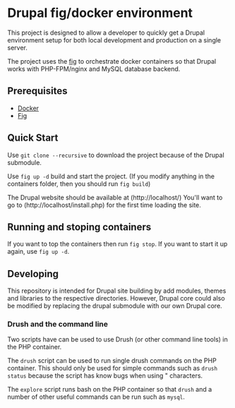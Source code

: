 # Drupal fig/docker environment

This project is designed to allow a developer to quickly get a Drupal environment setup for both local development and production on a single server.

The project uses the [fig](http://orchardup.github.io/fig/) to orchestrate docker containers so that Drupal works with PHP-FPM/nginx and MySQL database backend.

## Prerequisites

- [Docker](http://docs.docker.com/installation/#installation)
- [Fig](http://orchardup.github.io/fig/install.html)

## Quick Start

Use `git clone --recursive` to download the project because of the Drupal submodule.

Use `fig up -d` build and start the project. (If you modify anything in the containers folder, then you should run `fig build`)

The Drupal website should be available at (http://localhost/)  You'll want to go to (http://localhost/install.php) for the first time loading the site.

## Running and stoping containers

If you want to top the containers then run `fig stop`.  If you want to start it up again, use `fig up -d`.

## Developing

This repository is intended for Drupal site building by add modules, themes and libraries to the respective directories.  However, Drupal core could also be modified by replacing the drupal submodule with our own Drupal core.

### Drush and the command line

Two scripts have can be used to use Drush (or other command line tools) in the PHP container.

The `drush` script can be used to run single drush commands on the PHP container.  This should only be used for simple commands such as `drush status` because the script has know bugs when using " characters.

The `explore` script runs bash on the PHP container so that `drush` and a number of other useful commands can be run such as `mysql`.
